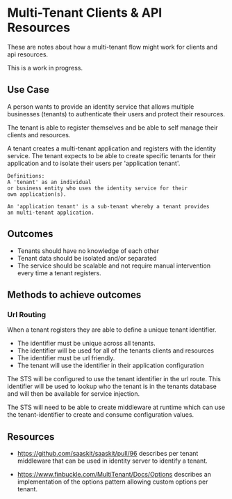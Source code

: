 ﻿# Multi-Tenant Clients & API Resources
These are notes about how a multi-tenant flow might work for clients and 
api resources.

This is a work in progress.

## Use Case
A person wants to provide an identity service that allows
multiple businesses (tenants) to authenticate their users
and protect their resources.

The tenant is able to register themselves and be able to self
manage their clients and resources.

A tenant creates a multi-tenant application and registers with the
identity service.  The tenant expects to be able to create specific
tenants for their application and to isolate their users per 
'application tenant'.

```
Definitions:
A 'tenant' as an individual
or business entity who uses the identity service for their 
own application(s).

An 'application tenant' is a sub-tenant whereby a tenant provides
an multi-tenant application.  
```

## Outcomes
- Tenants should have no knowledge of each other
- Tenant data should be isolated and/or separated
- The service should be scalable and not require manual intervention
every time a tenant registers.

## Methods to achieve outcomes
### Url Routing
When a tenant registers they are able to define a unique tenant
identifier.  
- The identifier must be unique across all tenants.  
- The identifier will be used for all of the tenants clients and resources
- The identifier must be url friendly. 
- The tenant will use the identifier in their application configuration

The STS will be configured to use the tenant identifier in the url
route.  This identifier will be used to lookup who the tenant is
in the tenants database and will then be available for service injection.

The STS will need to be able to create middleware at runtime which
can use the tenant-identifier to create and consume configuration values.


## Resources

- https://github.com/saaskit/saaskit/pull/96 describes per tenant middleware
that can be used in identity server to identify a tenant.

- https://www.finbuckle.com/MultiTenant/Docs/Options describes
an implementation of the options pattern allowing custom options
per tenant.
